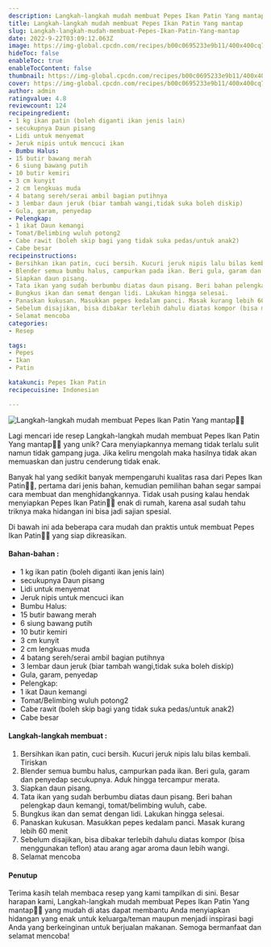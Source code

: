 ```yaml
---
description: Langkah-langkah mudah membuat Pepes Ikan Patin Yang mantap"
title: Langkah-langkah mudah membuat Pepes Ikan Patin Yang mantap
slug: Langkah-langkah-mudah-membuat-Pepes-Ikan-Patin-Yang-mantap
date: 2022-9-22T03:09:12.063Z
image: https://img-global.cpcdn.com/recipes/b00c0695233e9b11/400x400cq70/photo.jpg
hideToc: false
enableToc: true
enableTocContent: false
thumbnail: https://img-global.cpcdn.com/recipes/b00c0695233e9b11/400x400cq70/photo.jpg
cover: https://img-global.cpcdn.com/recipes/b00c0695233e9b11/400x400cq70/photo.jpg
author: admin
ratingvalue: 4.8
reviewcount: 124
recipeingredient:
- 1 kg ikan patin (boleh diganti ikan jenis lain)
- secukupnya Daun pisang
- Lidi untuk menyemat
- Jeruk nipis untuk mencuci ikan
- Bumbu Halus:
- 15 butir bawang merah
- 6 siung bawang putih
- 10 butir kemiri
- 3 cm kunyit
- 2 cm lengkuas muda
- 4 batang sereh/serai ambil bagian putihnya
- 3 lembar daun jeruk (biar tambah wangi,tidak suka boleh diskip)
- Gula, garam, penyedap
- Pelengkap:
- 1 ikat Daun kemangi
- Tomat/Belimbing wuluh potong2
- Cabe rawit (boleh skip bagi yang tidak suka pedas/untuk anak2)
- Cabe besar
recipeinstructions:
- Bersihkan ikan patin, cuci bersih. Kucuri jeruk nipis lalu bilas kembali. Tiriskan
- Blender semua bumbu halus, campurkan pada ikan. Beri gula, garam dan penyedap secukupnya. Aduk hingga tercampur merata.
- Siapkan daun pisang.
- Tata ikan yang sudah berbumbu diatas daun pisang. Beri bahan pelengkap daun kemangi, tomat/belimbing wuluh, cabe.
- Bungkus ikan dan semat dengan lidi. Lakukan hingga selesai.
- Panaskan kukusan. Masukkan pepes kedalam panci. Masak kurang lebih 60 menit
- Sebelum disajikan, bisa dibakar terlebih dahulu diatas kompor (bisa menggunakan teflon) atau arang agar aroma daun lebih wangi.
- Selamat mencoba
categories:
- Resep

tags:
- Pepes
- Ikan
- Patin

katakunci: Pepes Ikan Patin
recipecuisine: Indonesian

---
```


![Langkah-langkah mudah membuat Pepes Ikan Patin Yang mantap👩‍🍳](https://img-global.cpcdn.com/recipes/b00c0695233e9b11/400x400cq70/photo.jpg)

Lagi mencari ide resep Langkah-langkah mudah membuat Pepes Ikan Patin Yang mantap👩‍🍳 yang unik? Cara menyiapkannya memang tidak terlalu sulit namun tidak gampang juga. Jika keliru mengolah maka hasilnya tidak akan memuaskan dan justru cenderung tidak enak.

Banyak hal yang sedikit banyak mempengaruhi kualitas rasa dari Pepes Ikan Patin👩‍🍳, pertama dari jenis bahan, kemudian pemilihan bahan segar sampai cara membuat dan menghidangkannya. Tidak usah pusing kalau hendak menyiapkan Pepes Ikan Patin👩‍🍳 enak di rumah, karena asal sudah tahu triknya maka hidangan ini bisa jadi sajian spesial.

Di bawah ini ada beberapa cara mudah dan praktis untuk membuat Pepes Ikan Patin👩‍🍳 yang siap dikreasikan.

<!--inarticleads1-->

#### Bahan-bahan :

- 1 kg ikan patin (boleh diganti ikan jenis lain)
- secukupnya Daun pisang
- Lidi untuk menyemat
- Jeruk nipis untuk mencuci ikan
- Bumbu Halus:
- 15 butir bawang merah
- 6 siung bawang putih
- 10 butir kemiri
- 3 cm kunyit
- 2 cm lengkuas muda
- 4 batang sereh/serai ambil bagian putihnya
- 3 lembar daun jeruk (biar tambah wangi,tidak suka boleh diskip)
- Gula, garam, penyedap
- Pelengkap:
- 1 ikat Daun kemangi
- Tomat/Belimbing wuluh potong2
- Cabe rawit (boleh skip bagi yang tidak suka pedas/untuk anak2)
- Cabe besar

<!--inarticleads2-->

#### Langkah-langkah membuat :

1. Bersihkan ikan patin, cuci bersih. Kucuri jeruk nipis lalu bilas kembali. Tiriskan
1. Blender semua bumbu halus, campurkan pada ikan. Beri gula, garam dan penyedap secukupnya. Aduk hingga tercampur merata.
1. Siapkan daun pisang.
1. Tata ikan yang sudah berbumbu diatas daun pisang. Beri bahan pelengkap daun kemangi, tomat/belimbing wuluh, cabe.
1. Bungkus ikan dan semat dengan lidi. Lakukan hingga selesai.
1. Panaskan kukusan. Masukkan pepes kedalam panci. Masak kurang lebih 60 menit
1. Sebelum disajikan, bisa dibakar terlebih dahulu diatas kompor (bisa menggunakan teflon) atau arang agar aroma daun lebih wangi.
1. Selamat mencoba

#### Penutup

Terima kasih telah membaca resep yang kami tampilkan di sini. Besar harapan kami, Langkah-langkah mudah membuat Pepes Ikan Patin Yang mantap👩‍🍳 yang mudah di atas dapat membantu Anda menyiapkan hidangan yang enak untuk keluarga/teman maupun menjadi inspirasi bagi Anda yang berkeinginan untuk berjualan makanan. Semoga bermanfaat dan selamat mencoba!